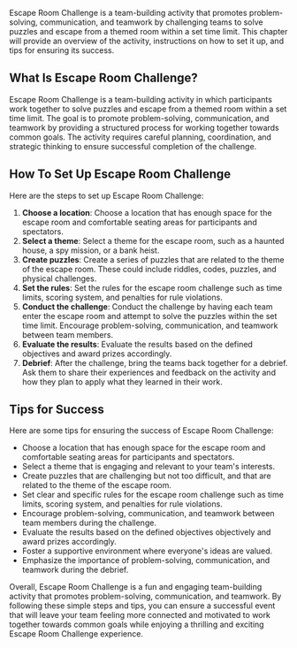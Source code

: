 
Escape Room Challenge is a team-building activity that promotes problem-solving, communication, and teamwork by challenging teams to solve puzzles and escape from a themed room within a set time limit. This chapter will provide an overview of the activity, instructions on how to set it up, and tips for ensuring its success.

What Is Escape Room Challenge?
------------------------------

Escape Room Challenge is a team-building activity in which participants work together to solve puzzles and escape from a themed room within a set time limit. The goal is to promote problem-solving, communication, and teamwork by providing a structured process for working together towards common goals. The activity requires careful planning, coordination, and strategic thinking to ensure successful completion of the challenge.

How To Set Up Escape Room Challenge
-----------------------------------

Here are the steps to set up Escape Room Challenge:

1. **Choose a location**: Choose a location that has enough space for the escape room and comfortable seating areas for participants and spectators.
2. **Select a theme**: Select a theme for the escape room, such as a haunted house, a spy mission, or a bank heist.
3. **Create puzzles**: Create a series of puzzles that are related to the theme of the escape room. These could include riddles, codes, puzzles, and physical challenges.
4. **Set the rules**: Set the rules for the escape room challenge such as time limits, scoring system, and penalties for rule violations.
5. **Conduct the challenge**: Conduct the challenge by having each team enter the escape room and attempt to solve the puzzles within the set time limit. Encourage problem-solving, communication, and teamwork between team members.
6. **Evaluate the results**: Evaluate the results based on the defined objectives and award prizes accordingly.
7. **Debrief**: After the challenge, bring the teams back together for a debrief. Ask them to share their experiences and feedback on the activity and how they plan to apply what they learned in their work.

Tips for Success
----------------

Here are some tips for ensuring the success of Escape Room Challenge:

* Choose a location that has enough space for the escape room and comfortable seating areas for participants and spectators.
* Select a theme that is engaging and relevant to your team's interests.
* Create puzzles that are challenging but not too difficult, and that are related to the theme of the escape room.
* Set clear and specific rules for the escape room challenge such as time limits, scoring system, and penalties for rule violations.
* Encourage problem-solving, communication, and teamwork between team members during the challenge.
* Evaluate the results based on the defined objectives objectively and award prizes accordingly.
* Foster a supportive environment where everyone's ideas are valued.
* Emphasize the importance of problem-solving, communication, and teamwork during the debrief.

Overall, Escape Room Challenge is a fun and engaging team-building activity that promotes problem-solving, communication, and teamwork. By following these simple steps and tips, you can ensure a successful event that will leave your team feeling more connected and motivated to work together towards common goals while enjoying a thrilling and exciting Escape Room Challenge experience.
